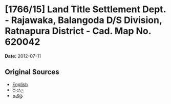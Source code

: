 # [1766/15] Land Title Settlement Dept. - Rajawaka, Balangoda D/S Division, Ratnapura District - Cad. Map No. 620042

**Date:** 2012-07-11

## Original Sources

- [English](https://documents.gov.lk/view/extra-gazettes/2012/7/1766-15_E.pdf)
- [සිංහල](https://documents.gov.lk/view/extra-gazettes/2012/7/1766-15_S.pdf)
- [தமிழ்](https://documents.gov.lk/view/extra-gazettes/2012/7/1766-15_T.pdf)
